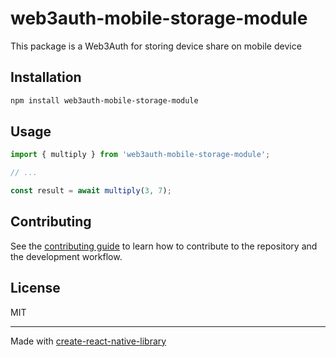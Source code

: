 # web3auth-mobile-storage-module

This package is a Web3Auth for storing device share on mobile device

## Installation

```sh
npm install web3auth-mobile-storage-module
```

## Usage

```js
import { multiply } from 'web3auth-mobile-storage-module';

// ...

const result = await multiply(3, 7);
```

## Contributing

See the [contributing guide](CONTRIBUTING.md) to learn how to contribute to the repository and the development workflow.

## License

MIT

---

Made with [create-react-native-library](https://github.com/callstack/react-native-builder-bob)
